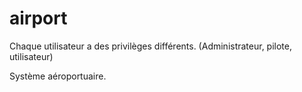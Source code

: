 # airport


Chaque utilisateur a des privilèges différents.
(Administrateur, pilote, utilisateur)

Système aéroportuaire.
